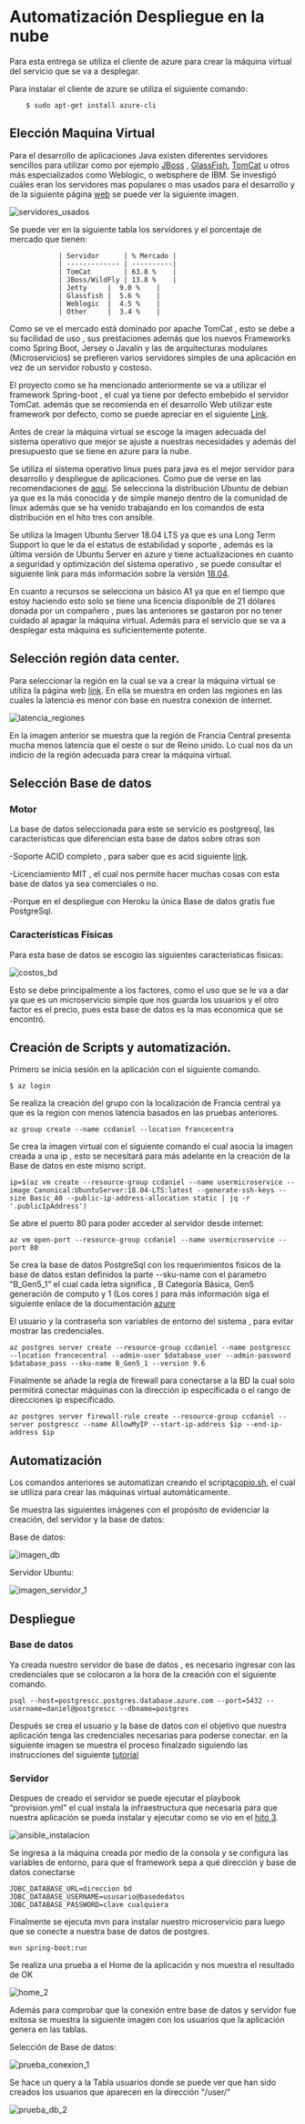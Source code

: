 # Automatización Despliegue en la nube

Para esta entrega se utiliza el cliente de azure para crear la máquina virtual del servicio que 
se va a desplegar.

Para instalar el cliente de azure se utiliza el siguiente comando:

~~~
	$ sudo apt-get install azure-cli
~~~

## Elección Maquina Virtual

Para el desarrollo de aplicaciones Java existen diferentes servidores sencillos para utilizar como por ejemplo [JBoss](http://www.jboss.org/) , [GlassFish](https://javaee.github.io/glassfish/), [TomCat](http://tomcat.apache.org/)  u otros más especializados como Weblogic, o websphere de IBM. Se investigó cuáles eran los servidores mas populares o mas usados para el desarrollo y de la siguiente página [web](https://plumbr.io/blog/java/most-popular-java-application-servers-2017-edition) se puede ver la siguiente imagen.

![servidores_usados](https://user-images.githubusercontent.com/24718808/51416114-65d51680-1b78-11e9-88f3-03c27d502d20.png)
 
Se puede ver en la siguiente tabla los servidores y el porcentaje de mercado que tienen:

				| Servidor      | % Mercado |
				| ------------- | ----------|
				| TomCat        | 63.8 %    |
				| JBoss/WildFly | 13.8 %    |
				| Jetty 	|  9.0 %    |       
				| Glassfish	|  5.6 %    |
				| Weblogic 	|  4.5 %    | 
				| Other 	|  3.4 %    | 

Como se ve el mercado está dominado por apache TomCat , esto se debe a su facilidad de uso , sus prestaciones además que los nuevos Frameworks como Spring Boot, Jersey o Javalin y las de arquitecturas modulares (Microservicios) se prefieren varios servidores simples de una aplicación en vez de un servidor robusto y costoso.

El proyecto como se ha mencionado anteriormente se va a utilizar el framework Spring-boot , el cual ya tiene por defecto embebido el servidor TomCat. además que se recomienda en el desarrollo Web utilizar este framework por defecto, como se puede apreciar en el siguiente [Link](https://stackify.com/tomcat-vs-jetty-vs-glassfish-vs-wildfly/).



Antes de crear la máquina virtual se escoge la imagen adecuada del sistema operativo que mejor se ajuste a nuestras necesidades
y además del presupuesto que se tiene en azure para la nube.

Se utiliza el sistema operativo linux pues para java es el mejor servidor para desarrollo y despliegue de aplicaciones. 
Como pue de verse en las recomendaciones de [aquí](https://stackoverflow.com/questions/256169/best-os-for-java-development). Se selecciona la distribución Ubuntu de debian ya que es la más conocida y de simple manejo dentro de la comunidad de linux además que se ha venido trabajando en los comandos de esta distribución en el hito tres con ansible.

Se utiliza la Imagen Ubuntu Server 18.04 LTS ya que es una Long Term Support lo que le da el estatus de estabilidad y soporte 
, además es la última versión de Ubuntu Server en azure y tiene actualizaciones en cuanto a seguridad y optimización del 
sistema operativo , se puede consultar el siguiente link para más información sobre la versión [18.04](https://wiki.ubuntu.com/BionicBeaver/ReleaseNotes).

En cuanto a recursos se selecciona un básico A1 ya que en el tiempo que estoy haciendo esto solo se tiene una licencia disponible 
de 21 dólares donada por un compañero , pues las anteriores se gastaron por no tener cuidado al apagar la máquina virtual. 
Además para el servicio que se va a desplegar esta máquina es suficientemente potente.

## Selección región data center.
 
Para seleccionar la región en la cual se va a crear la máquina virtual  se utiliza la página web 
[link](https://azurespeedtest.azurewebsites.net/). En ella se muestra en orden las regiones en las cuales la latencia es menor con 
base en nuestra conexión de internet.


![latencia_regiones](https://user-images.githubusercontent.com/24718808/51096413-b507f980-17bc-11e9-8f67-d429226667fb.png)


En la imagen anterior se muestra que la región de Francia Central presenta mucha menos latencia que el oeste o sur de Reino 
unido. Lo cual nos da un indicio de la región adecuada para crear la máquina virtual.


## Selección Base de datos 

### Motor

La base de datos seleccionada para este se servicio es postgresql, las características que diferencian esta base de datos sobre otras son

-Soporte ACID completo , para saber que es acid  siguiente [link](https://es.wikipedia.org/wiki/ACID).

-Licenciamiento MIT , el cual nos permite hacer muchas cosas con esta base de datos  ya sea comerciales o no.

-Porque en el despliegue con Heroku la única Base de datos gratis fue PostgreSql.


### Características Físicas

Para esta base de datos se escogio las siguientes caracteristicas fisicas:

![costos_bd](https://user-images.githubusercontent.com/24718808/51557146-6291a180-1e7c-11e9-8d8f-533db87b2cd9.png)


Esto se debe principalmente a los factores,  como el uso que se le va a dar ya que es un microservicio simple que nos guarda los usuarios y el otro factor es el precio, pues esta base de datos es la mas economica que se encontró.


## Creación de Scripts y automatización.

Primero se inicia sesión en la aplicación con el siguiente comando.

~~~
$ az login
~~~ 

Se realiza la creación del grupo con la localización de Francia central ya que es la region con menos latencia basados en las pruebas anteriores.

~~~
az group create --name ccdaniel --location francecentra
~~~

Se crea la imagen virtual  con el siguiente comando el cual asocia la imagen creada a una ip , esto se necesitará para más adelante en la creación de la Base de datos en este mismo script.

~~~
ip=$(az vm create --resource-group ccdaniel --name usermicroservice --image Canonical:UbuntuServer:18.04-LTS:latest --generate-ssh-keys --size Basic_A0 --public-ip-address-allocation static | jq -r '.publicIpAddress')
~~~


Se abre el puerto 80 para poder acceder al servidor desde internet:

~~~
az vm open-port --resource-group ccdaniel --name usermicroservice --port 80
~~~


Se crea la base de datos PostgreSql con los requerimientos fisicos de la base de datos estan definidos  la parte --sku-name  con el parametro “B_Gen5_1” el cual cada letra significa ,  B Categoría Básica, Gen5 generación de computo   y 1 (Los cores ) para más información siga el siguiente enlace de la documentación [azure](https://docs.microsoft.com/en-us/azure/postgresql/quickstart-create-server-database-azure-cli)

El usuario y la contraseña son variables de entorno del sistema , para evitar mostrar las credenciales.

~~~
az postgres server create --resource-group ccdaniel --name postgrescc --location francecentral --admin-user $database_user --admin-password $database_pass --sku-name B_Gen5_1 --version 9.6
~~~

Finalmente se añade la regla de firewall para conectarse a la BD  la cual solo permitirá conectar máquinas con la dirección ip especificada o el rango de direcciones ip especificado.
~~~
az postgres server firewall-rule create --resource-group ccdaniel --server postgrescc --name AllowMyIP --start-ip-address $ip --end-ip-address $ip
~~~

## Automatización

Los comandos anteriores se automatizan creando el script[acopio.sh](https://github.com/danielbc09/Proyecto_CC/blob/master/acopio.sh), el cual se utiliza para crear las máquinas virtual automáticamente.

Se muestra las siguientes  imágenes con el propósito de evidenciar la creación, del servidor y la base de datos:

Base de datos:


![imagen_db](https://user-images.githubusercontent.com/24718808/51557393-14c96900-1e7d-11e9-88e1-a0e27cd13d5a.png)



Servidor Ubuntu:

![imagen_servidor_1](https://user-images.githubusercontent.com/24718808/51557400-198e1d00-1e7d-11e9-8784-a59726f4fc56.png)



## Despliegue

### Base de datos  

Ya creada nuestro servidor de base de datos , es necesario ingresar con las credenciales que se colocaron a la hora de la creación con el siguiente comando.

~~~
psql --host=postgrescc.postgres.database.azure.com --port=5432 --username=daniel@postgrescc --dbname=postgres
~~~

 Después se crea el usuario y la base de datos con el objetivo que nuestra aplicación tenga las credenciales necesarias para poderse conectar. en la siguiente imagen se muestra el proceso finalzado siguiendo las instrucciones del siguiente [tutorial](https://docs.microsoft.com/en-us/azure/postgresql/howto-create-users)


### Servidor 

Despues de creado el servidor se puede ejecutar el  playbook “provision.yml” el cual instala  la infraestructura que necesaria para que nuestra aplicación se pueda instalar y ejecutar como se vio en el [hito 3](https://github.com/danielbc09/Proyecto_CC/blob/master/docs/aprovisionamiento.md).

![ansible_instalacion](https://user-images.githubusercontent.com/24718808/51096798-9a834f80-17bf-11e9-94fc-5b0874640be6.png)

Se ingresa  a la máquina creada por medio de la consola y se configura las variables de entorno, para que el framework sepa a qué dirección y base de datos conectarse

~~~
JDBC_DATABASE_URL=direccion bd
JDBC_DATABASE_USERNAME=ususario@basededatos
JDBC_DATABASE_PASSWORD=clave cualquiera
~~~


Finalmente se ejecuta mvn para instalar nuestro microservicio para luego que se conecte a nuestra base de datos de postgres.

~~~
mvn spring-boot:run 
~~~

Se realiza una prueba a el Home de la aplicación y nos muestra el resultado de OK

![home_2](https://user-images.githubusercontent.com/24718808/51557699-ebf5a380-1e7d-11e9-9450-657680e3bcf7.png)

Además para comprobar que la conexión entre base de datos y servidor fue exitosa se muestra la siguiente imagen con los usuarios que la aplicación genera en las tablas.

Selección de Base de datos:

![prueba_conexion_1](https://user-images.githubusercontent.com/24718808/51557973-9cfc3e00-1e7e-11e9-9b45-10a201c4c676.png)


Se hace un query a la Tabla usuarios donde se puede ver que han sido creados los usuarios que aparecen en la dirección "/user/"

![prueba_db_2](https://user-images.githubusercontent.com/24718808/51558061-ccab4600-1e7e-11e9-9ff2-fe89182c19b3.png)












